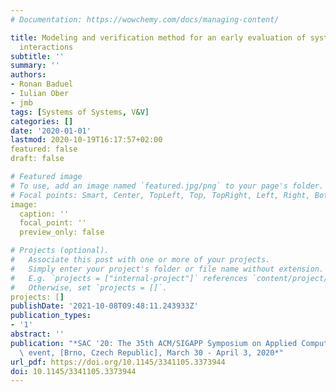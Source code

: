 ```yaml
---
# Documentation: https://wowchemy.com/docs/managing-content/

title: Modeling and verification method for an early evaluation of systems of systems
  interactions
subtitle: ''
summary: ''
authors:
- Ronan Baduel
- Iulian Ober
- jmb 
tags: [Systems of Systems, V&V]
categories: []
date: '2020-01-01'
lastmod: 2020-10-19T16:17:57+02:00
featured: false
draft: false

# Featured image
# To use, add an image named `featured.jpg/png` to your page's folder.
# Focal points: Smart, Center, TopLeft, Top, TopRight, Left, Right, BottomLeft, Bottom, BottomRight.
image:
  caption: ''
  focal_point: ''
  preview_only: false

# Projects (optional).
#   Associate this post with one or more of your projects.
#   Simply enter your project's folder or file name without extension.
#   E.g. `projects = ["internal-project"]` references `content/project/deep-learning/index.md`.
#   Otherwise, set `projects = []`.
projects: []
publishDate: '2021-10-08T09:48:11.243933Z'
publication_types:
- '1'
abstract: ''
publication: "*SAC '20: The 35th ACM/SIGAPP Symposium on Applied Computing, online\
  \ event, [Brno, Czech Republic], March 30 - April 3, 2020*"
url_pdf: https://doi.org/10.1145/3341105.3373944
doi: 10.1145/3341105.3373944
---
```

